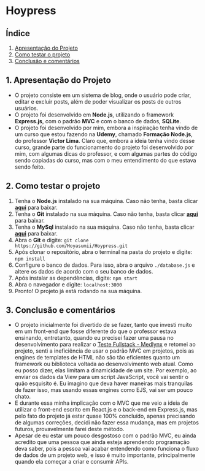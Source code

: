 # Hoypress

## Índice
1. [Apresentação do Projeto](#1-apresentação-do-projeto)
2. [Como testar o projeto](#2-como-testar-o-projeto)
3. [Conclusão e comentários](#3-conclusão-e-comentários)

## 1. Apresentação do Projeto
- O projeto consiste em um sistema de blog, onde o usuário pode criar, editar e excluir posts, além de poder visualizar os posts de outros usuários.
- O projeto foi desenvolvido em **Node.js**, utilizando o framework **Express.js**, com o padrão **MVC** e com o banco de dados, **SQLite**.
- O projeto foi desenvolvido por mim, embora a inspiração tenha vindo de um curso que estou fazendo na **Udemy**, chamado **Formação Node.js**, do professor **Victor Lima**. Claro que, embora a ideia tenha vindo desse curso, grande parte do funcionamento do projeto foi desenvolvido por mim, com algumas dicas do professor, e com algumas partes do código sendo copiadas do curso, mas com o meu entendimento do que estava sendo feito.

## 2. Como testar o projeto
1. Tenha o **Node.js** instalado na sua máquina. Caso não tenha, basta clicar [**aqui**](https://nodejs.org/en/) para baixar.
2. Tenha o **Git** instalado na sua máquina. Caso não tenha, basta clicar [**aqui**](https://git-scm.com/downloads) para baixar.
3. Tenha o **MySql** instalado na sua máquina. Caso não tenha, basta clicar [**aqui**](https://dev.mysql.com/downloads/) para baixar.
4. Abra o **Git** e digite: `git clone https://github.com/Hoyasumii/Hoypress.git`
5. Após clonar o repositório, abra o terminal na pasta do projeto e digite: `npm install`
6. Configure o banco de dados. Para isso, abra o arquivo `./database.js` e altere os dados de acordo com o seu banco de dados.
7. Após instalar as dependências, digite: `npm start`
8. Abra o navegador e digite: `localhost:3000`
9. Pronto! O projeto já está rodando na sua máquina.

## 3. Conclusão e comentários
- O projeto inicialmente foi divertido de se fazer, tanto que investi muito em um front-end que fosse diferente do que o professor estava ensinando, entretanto, quando eu precisei fazer uma pausa no desenvolvimento para realizar o [Teste Fullstack - Medlynx](https://github.com/Hoyasumii/teste-fullstack-medlynx) e retomei ao projeto, senti a ineficiência de usar o padrão MVC em projetos, pois as engines de templates de HTML não são tão eficientes quanto um framework ou biblioteca voltada ao desenvolvimento web atual. Como eu posso dizer, elas limitam a dinamicidade de um site. Por exemplo, ao enviar os dados da View para um script JavaScript, você vai sentir o quão esquisito é. Eu imagino que deva haver maneiras mais tranquilas de fazer isso, mas usando essas engines como EJS, vai ser um pouco chato.
- E durante essa minha implicação com o MVC que me veio a ideia de utilizar o front-end escrito em React.js e o back-end em Express.js, mas pelo fato do projeto já estar quase 100% concluído, apenas precisando de algumas correções, decidi não fazer essa mudança, mas em projetos futuros, provavelmente farei deste método.
- Apesar de eu estar um pouco desgostoso com o padrão MVC, eu ainda acredito que uma pessoa que ainda esteja aprendendo programação deva saber, pois a pessoa vai acabar entendendo como funciona o fluxo de dados de um projeto web, e isso é muito importante, principalmente quando ela começar a criar e consumir APIs.